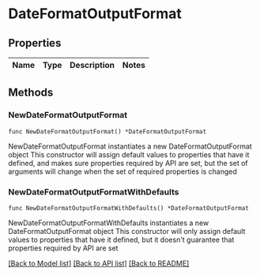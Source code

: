 # DateFormatOutputFormat

## Properties

Name | Type | Description | Notes
------------ | ------------- | ------------- | -------------

## Methods

### NewDateFormatOutputFormat

`func NewDateFormatOutputFormat() *DateFormatOutputFormat`

NewDateFormatOutputFormat instantiates a new DateFormatOutputFormat object
This constructor will assign default values to properties that have it defined,
and makes sure properties required by API are set, but the set of arguments
will change when the set of required properties is changed

### NewDateFormatOutputFormatWithDefaults

`func NewDateFormatOutputFormatWithDefaults() *DateFormatOutputFormat`

NewDateFormatOutputFormatWithDefaults instantiates a new DateFormatOutputFormat object
This constructor will only assign default values to properties that have it defined,
but it doesn't guarantee that properties required by API are set


[[Back to Model list]](../README.md#documentation-for-models) [[Back to API list]](../README.md#documentation-for-api-endpoints) [[Back to README]](../README.md)


